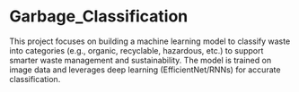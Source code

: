 # Garbage_Classification
This project focuses on building a machine learning model to classify waste into categories (e.g., organic, recyclable, hazardous, etc.) to support smarter waste management and sustainability. The model is trained on image data and leverages deep learning (EfficientNet/RNNs) for accurate classification.
